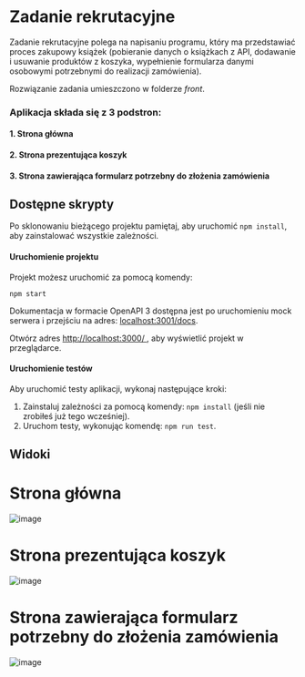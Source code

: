 # Zadanie rekrutacyjne
Zadanie rekrutacyjne polega na napisaniu programu, który ma przedstawiać proces
 zakupowy książek (pobieranie danych o książkach z API, dodawanie i usuwanie
 produktów z koszyka, wypełnienie formularza danymi osobowymi potrzebnymi do
 realizacji zamówienia).

Rozwiązanie zadania umieszczono w folderze _front_.
### Aplikacja składa się z 3 podstron:
#### 1. Strona główna
#### 2. Strona prezentująca koszyk
#### 3. Strona zawierająca formularz potrzebny do złożenia zamówienia

## Dostępne skrypty

Po sklonowaniu bieżącego projektu pamiętaj, aby
uruchomić `npm install`, aby zainstalować wszystkie zależności.

#### Uruchomienie projektu

Projekt możesz uruchomić za pomocą komendy:

`npm start`

Dokumentacja w formacie OpenAPI 3 dostępna jest po uruchomieniu mock serwera
 i przejściu na adres: [localhost:3001/docs](http://localhost:3001/docs).

Otwórz adres [http://localhost:3000/
](/http://localhost:3000/), aby wyświetlić projekt w przeglądarce.

#### Uruchomienie testów

Aby uruchomić testy aplikacji, wykonaj następujące kroki:

1. Zainstaluj zależności za pomocą komendy: `npm install` (jeśli nie zrobiłeś już tego wcześniej).
1. Uruchom testy, wykonując komendę: `npm run test`. 

## Widoki

# Strona główna
![image](![image](https://user-images.githubusercontent.com/51046898/118967291-d1a73400-b96a-11eb-96ad-fd9df0eef5ee.png))

# Strona prezentująca koszyk
![image](![image](https://user-images.githubusercontent.com/51046898/118967408-f6031080-b96a-11eb-9fd3-34e1245cdb6e.png))

# Strona zawierająca formularz potrzebny do złożenia zamówienia
![image](![image](https://user-images.githubusercontent.com/51046898/118967451-061af000-b96b-11eb-8b5a-3ba1dccf3cac.png))
